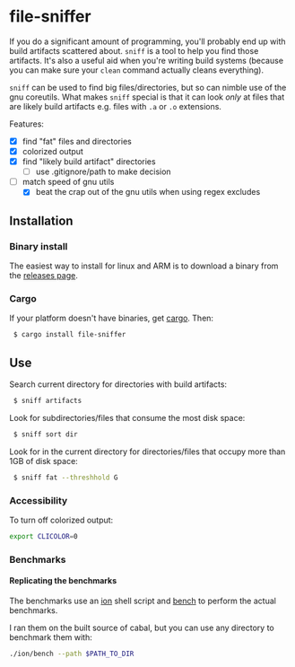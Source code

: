 # file-sniffer

If you do a significant amount of programming, you'll probably end up with
build artifacts scattered about. `sniff` is a tool to help you find those
artifacts. It's also a useful aid when you're writing build systems 
(because you can make sure your `clean` command actually cleans everything).

`sniff` can be used to find big files/directories, but so can nimble use of the
gnu coreutils. 
What makes `sniff` special is that it can look *only* at files that are likely
build artifacts e.g. files with `.a` or `.o` extensions.

Features:
  - [x] find "fat" files and directories
  - [x] colorized output
  - [x] find "likely build artifact" directories
    - [ ] use .gitignore/path to make decision
  - [ ] match speed of gnu utils
    - [x] beat the crap out of the gnu utils when using regex excludes

## Installation

### Binary install

The easiest way to install for linux and ARM is to download a binary from the [releases
page](https://github.com/vmchale/file-sniffer/releases).

### Cargo

If your platform doesn't have binaries, get [cargo](https://rustup.rs/). Then:

```bash
 $ cargo install file-sniffer
```

## Use

Search current directory for directories with build artifacts:

```bash
 $ sniff artifacts
```

Look for subdirectories/files that consume the most disk space:

```bash
 $ sniff sort dir
```

Look for in the current directory for directories/files that occupy more than 1GB of disk space:


```bash
 $ sniff fat --threshhold G
```

### Accessibility

To turn off colorized output:

```bash
export CLICOLOR=0
```

### Benchmarks

#### Replicating the benchmarks

The benchmarks use an [ion](https://github.com/redox-os/ion) shell script and
[bench](https://github.com/Gabriel439/bench) to perform the actual benchmarks.

I ran them on the built source of cabal, but you can use any directory to
benchmark them with:

```bash
./ion/bench --path $PATH_TO_DIR
```
